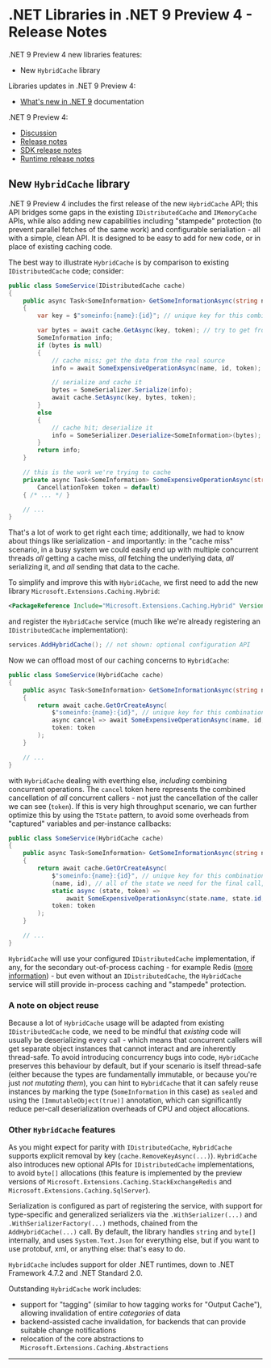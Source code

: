 # .NET Libraries in .NET 9 Preview 4 - Release Notes

.NET 9 Preview 4 new libraries features:

- New `HybridCache` library

Libraries updates in .NET 9 Preview 4:

- [What's new in .NET 9](https://learn.microsoft.com/dotnet/core/whats-new/dotnet-9/overview) documentation

.NET 9 Preview 4:

- [Discussion](https://aka.ms/dotnet/9/preview4)
- [Release notes](./README.md)
- [SDK release notes](./sdk.md)
- [Runtime release notes](./runtime.md)

## New `HybridCache` library

.NET 9 Preview 4 includes the first release of the new `HybridCache` API; this API bridges some gaps in the existing `IDistributedCache` and `IMemoryCache` APIs, while also adding new capabilities
including "stampede" protection (to prevent parallel fetches of the same work) and configurable serialiation - all with a simple, clean API.
It is designed to be easy to add for new code, or in place of existing caching code.

The best way to illustrate `HybridCache` is by comparison to existing `IDistributedCache` code; consider:

``` c#
public class SomeService(IDistributedCache cache)
{
    public async Task<SomeInformation> GetSomeInformationAsync(string name, int id, CancellationToken token = default)
    {
        var key = $"someinfo:{name}:{id}"; // unique key for this combination

        var bytes = await cache.GetAsync(key, token); // try to get from cache
        SomeInformation info;
        if (bytes is null)
        {
            // cache miss; get the data from the real source
            info = await SomeExpensiveOperationAsync(name, id, token);

            // serialize and cache it
            bytes = SomeSerializer.Serialize(info);
            await cache.SetAsync(key, bytes, token);
        }
        else
        {
            // cache hit; deserialize it
            info = SomeSerializer.Deserialize<SomeInformation>(bytes);
        }
        return info;
    }

    // this is the work we're trying to cache
    private async Task<SomeInformation> SomeExpensiveOperationAsync(string name, int id,
        CancellationToken token = default)
    { /* ... */ }

    // ...
}
```

That's a lot of work to get right each time; additionally, we had to know about things like serialization - and importantly: in the "cache miss" scenario, in a busy system
we could easily end up with multiple concurrent threads *all* getting a cache miss, *all* fetching the underlying data, *all* serializing it, and *all* sending that data
to the cache.

To simplify and improve this with `HybridCache`, we first need to add the new library `Microsoft.Extensions.Caching.Hybrid`:

``` xml
<PackageReference Include="Microsoft.Extensions.Caching.Hybrid" Version="..." />
```

and register the `HybridCache` service (much like we're already registering an `IDistributedCache` implementation):

``` c#
services.AddHybridCache(); // not shown: optional configuration API
```

Now we can offload most of our caching concerns to `HybridCache`:

``` c#
public class SomeService(HybridCache cache)
{
    public async Task<SomeInformation> GetSomeInformationAsync(string name, int id, CancellationToken token = default)
    {
        return await cache.GetOrCreateAsync(
            $"someinfo:{name}:{id}", // unique key for this combination
            async cancel => await SomeExpensiveOperationAsync(name, id, cancel),
            token: token
        );
    }

    // ...
}
```

with `HybridCache` dealing with everthing else, *including* combining concurrent operations. The `cancel` token here represents the combined cancellation
of *all* concurrent callers - not just the cancellation of the caller we can see (`token`). If this is very high throughput scenario, we can further
optimize this by using the `TState` pattern, to avoid some overheads from "captured" variables and per-instance callbacks:

``` c#
public class SomeService(HybridCache cache)
{
    public async Task<SomeInformation> GetSomeInformationAsync(string name, int id, CancellationToken token = default)
    {
        return await cache.GetOrCreateAsync(
            $"someinfo:{name}:{id}", // unique key for this combination
            (name, id), // all of the state we need for the final call, if needed
            static async (state, token) =>
                await SomeExpensiveOperationAsync(state.name, state.id, token),
            token: token
        );
    }

    // ...
}
```

`HybridCache` will use your configured `IDistributedCache` implementation, if any, for the secondary out-of-process caching - for example
Redis ([more information](https://learn.microsoft.com/aspnet/core/performance/caching/distributed)) - but even without
an `IDistributedCache`, the `HybridCache` service will still provide in-process caching and "stampede" protection.

### A note on object reuse

Because a lot of `HybridCache` usage will be adapted from existing `IDistributedCache` code, we need to be mindful that *existing* code will usually
be deserializing every call - which means that concurrent callers will get separate object instances that cannot interact and are inherently
thread-safe. To avoid introducing concurrency bugs into code, `HybridCache` preserves this behaviour by default, but if your scenario is itself
thread-safe (either because the types are fundamentally immutable, or because you're just *not mutating them*), you can hint to `HybridCache`
that it can safely reuse instances by marking the type (`SomeInformation` in this case) as `sealed` and using the `[ImmutableObject(true)]` annotation,
which can significantly reduce per-call deserialization overheads of CPU and object allocations.

### Other `HybridCache` features

As you might expect for parity with `IDistributedCache`, `HybridCache` supports explicit removal by key (`cache.RemoveKeyAsync(...)`). `HybridCache`
also introduces new optional APIs for `IDistributedCache` implementations, to avoid `byte[]` allocations (this feature is implemented
by the preview versions of `Microsoft.Extensions.Caching.StackExchangeRedis` and `Microsoft.Extensions.Caching.SqlServer`).

Serialization is configured as part of registering the service, with support for type-specific and generalized serializers via the
`.WithSerializer(...)` and `.WithSerializerFactory(...)` methods, chained from the `AddHybridCache(...)` call. By default, the library
handles `string` and `byte[]` internally, and uses `System.Text.Json` for everything else, but if you want to use protobuf, xml, or anything
else: that's easy to do.

`HybridCache` includes support for older .NET runtimes, down to .NET Framework 4.7.2 and .NET Standard 2.0.

Outstanding `HybridCache` work includes:

- support for "tagging" (similar to how tagging works for "Output Cache"), allowing invalidation of entire *categories* of data
- backend-assisted cache invalidation, for backends that can provide suitable change notifications
- relocation of the core abstractions to `Microsoft.Extensions.Caching.Abstractions`

---